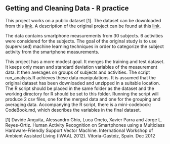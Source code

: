 Getting and Cleaning Data - R practice
---

This project works on a public dataset [1]. The dataset can be downloaded from this [link](https://d396qusza40orc.cloudfront.net/getdata%2Fprojectfiles%2FUCI%20HAR%20Dataset.zip). A description of the original project can be found at this [link](http://archive.ics.uci.edu/ml/datasets/Human+Activity+Recognition+Using+Smartphones).

The data contains smartphone measurements from 30 subjects. 6 activities were considered for the subjects. The goal of the original study is to use (supervised) machine learning techniques in order to categorize the subject activity from the smartphone measurements.

This project has a more modest goal. It merges the training and test dataset. It keeps only mean and standard deviation variables of the measurement data. It then averages on groups of subjects and activities. The script run_analysis.R achieves these data manipulations. It is assumed that the original dataset has been downloaded and unzipped in a suitable location. The R script should be placed in the same folder as the dataset and the working directory for R should be set to this folder. Running the script will produce 2 csv files, one for the merged data and one for the grouping and averaging data. Accompanying the R script, there is a mini-codebook: CodeBook.md, which describes the variables in the final dataset.


[1] Davide Anguita, Alessandro Ghio, Luca Oneto, Xavier Parra and Jorge L. Reyes-Ortiz. Human Activity Recognition on Smartphones using a Multiclass Hardware-Friendly Support Vector Machine. International Workshop of Ambient Assisted Living (IWAAL 2012). Vitoria-Gasteiz, Spain. Dec 2012
